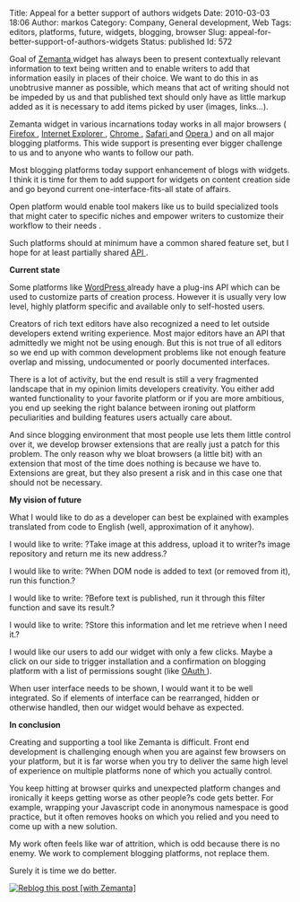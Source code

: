 Title: Appeal for a better support of authors widgets
Date: 2010-03-03 18:06
Author: markos
Category: Company, General development, Web
Tags: editors, platforms, future, widgets, blogging, browser
Slug: appeal-for-better-support-of-authors-widgets
Status: published
Id: 572

<div>
 <p>
  Goal of
  <a class="zem_slink" href="http://www.zemanta.com" rel="homepage" title="Zemanta">
   Zemanta
  </a>
  widget has always been to present contextually relevant information to text being written and to enable writers to add that information easily in places of their choice. We want to do this in as unobtrusive manner as possible, which means that act of writing should not be impeded by us and that published text should only have as little markup added as it is necessary to add items picked by user  (images, links…).
 </p>
 <p>
  Zemanta widget in various incarnations today works in all major browsers (
  <a class="zem_slink" href="http://www.mozilla.com/en-US/firefox/" rel="homepage" title="Firefox">
   Firefox
  </a>
  ,
  <a class="zem_slink" href="http://en.wikipedia.org/wiki/Internet_Explorer" rel="wikipedia" title="Internet Explorer">
   Internet Explorer
  </a>
  ,
  <a class="zem_slink" href="http://www.google.com/chrome" rel="homepage" title="Google Chrome">
   Chrome
  </a>
  ,
  <a class="zem_slink" href="http://www.apple.com/safari" rel="homepage" title="Safari">
   Safari
  </a>
  and
  <a class="zem_slink" href="http://www.opera.com" rel="homepage" title="Opera Software">
   Opera
  </a>
  ) and on all major blogging platforms. This wide support is presenting ever bigger challenge to us  and to anyone who wants to follow our path.
 </p>
 <p>
  Most blogging platforms today support enhancement of blogs with widgets. I think it is time for them to add support for widgets on content creation side and go beyond current one-interface-fits-all state of affairs.
 </p>
 <p>
  Open platform would enable tool makers like us to build specialized tools that might cater to specific niches and empower writers to customize their workflow to their needs .
 </p>
 <p>
  Such platforms should at minimum have a common shared feature set, but I hope for at least partially shared
  <a class="zem_slink" href="http://en.wikipedia.org/wiki/Application_programming_interface" rel="wikipedia" title="Application programming interface">
   API
  </a>
  .
 </p>
 <p>
  <strong>
   Current state
  </strong>
 </p>
 <p>
  Some platforms like
  <a class="zem_slink" href="http://wordpress.org" rel="homepage" title="WordPress">
   WordPress
  </a>
  already have a plug-ins API which can be used to customize parts of creation process. However it is usually very low level, highly platform specific and available only to self-hosted users.
 </p>
 <p>
  Creators of rich text editors have also recognized a need to let outside developers extend writing experience. Most major editors have an API that admittedly we might not be using enough. But this is not true of all editors so we end up with common development problems like not enough feature overlap and missing,  undocumented or poorly documented interfaces.
 </p>
 <p>
  There is a lot of activity, but the end result is still a very fragmented landscape that in my opinion limits developers creativity. You either add wanted functionality to your favorite platform or if you are more ambitious, you end up seeking the right balance between ironing out  platform peculiarities and building features users actually care about.
 </p>
 <p>
  And since blogging environment that most people use lets them little control over it, we develop browser extensions that are really just a patch for this problem. The only reason why we bloat browsers (a little bit) with an extension that most of the time does nothing is because we have to. Extensions are great, but they also present a risk and in this case one that should not be necessary.
 </p>
 <p>
  <strong>
   My vision of future
  </strong>
 </p>
 <p>
  What I would like to do as a developer can best be explained with examples translated from code to English (well, approximation of it anyhow).
 </p>
 <p>
  I would like to write: ?Take image at this address, upload it to writer?s image repository and return me its new address.?
 </p>
 <p>
  I would like to write: ?When DOM node is added to text (or removed from it), run this function.?
 </p>
 <p>
  I would like to write: ?Before text is published, run it through this filter function and save its result.?
 </p>
 <p>
  I would like to write: ?Store this information and let me retrieve when I need it.?
 </p>
 <p>
  I would like our users to add our widget with only a few clicks. Maybe a click on our side to trigger installation and a confirmation on blogging platform with a list of permissions sought (like
  <a class="zem_slink" href="http://oauth.net" rel="homepage" title="OAuth">
   OAuth
  </a>
  ).
 </p>
 <p>
  When user interface needs to be shown, I would want it to be well integrated. So if elements of interface can be rearranged, hidden or otherwise handled, then our widget would behave as expected.
 </p>
 <p>
  <strong>
   In conclusion
  </strong>
 </p>
 <p>
  Creating and supporting a tool like Zemanta is difficult. Front end development is challenging enough when you are against few browsers on your platform, but it is far worse when you try to deliver the same high level of experience on multiple platforms none of which you actually control.
 </p>
 <p>
  You keep hitting at browser quirks and unexpected platform changes and ironically it keeps getting worse as other people?s code gets better. For example, wrapping your Javascript code in anonymous namespace is good practice, but it often removes hooks on which you relied and you need to come up with a new solution.
 </p>
 <p>
  My work often feels like war of attrition, which is odd because there is no enemy. We work to complement blogging platforms, not replace them.
 </p>
 <p>
  Surely it is time we do better.
 </p>
 <div class="zemanta-pixie">
  <a class="zemanta-pixie-a" href="http://reblog.zemanta.com/zemified/eee141d5-950f-450e-b42e-71fd1adf6365/" title="Reblog this post [with Zemanta]">
   <img alt="Reblog this post [with Zemanta]" class="zemanta-pixie-img" src="http://img.zemanta.com/reblog_e.png?x-id=eee141d5-950f-450e-b42e-71fd1adf6365"/>
  </a>
  <span class="zem-script ">
   <script src="http://static.zemanta.com/readside/loader.js" type="text/javascript">
   </script>
  </span>
 </div>
</div>
